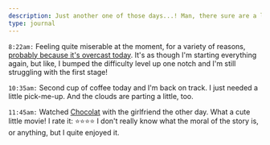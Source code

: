```yaml
---
description: Just another one of those days...! Man, there sure are a lot of them this year!
type: journal
---
```


`8:22am:` Feeling quite miserable at the moment, for a variety of reasons, [probably because it's overcast today](/blog/2019-03-25/sun-power/). It's as though I'm starting everything again, but like, I bumped the difficulty level up one notch and I'm still struggling with the first stage!

`10:35am:` Second cup of coffee today and I'm back on track. I just needed a little pick-me-up. And the clouds are parting a little, too.

`11:45am:` Watched [Chocolat](https://www.imdb.com/title/tt0241303/reference) with the girlfriend the other day. What a cute little movie! I rate it: ⭐️⭐️⭐️⭐️ I don't really know what the moral of the story is, or anything, but I quite enjoyed it.

